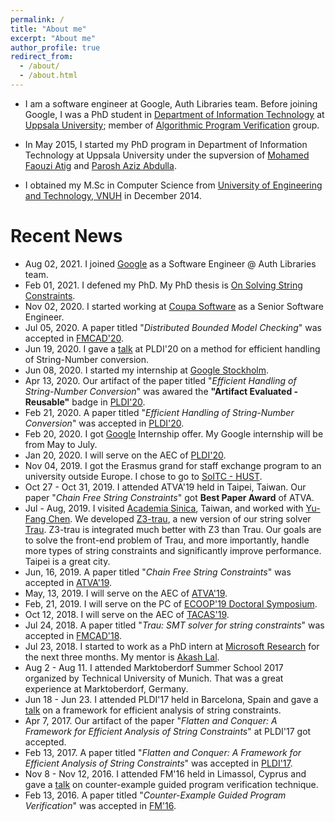 ```yaml
---
permalink: /
title: "About me"
excerpt: "About me"
author_profile: true
redirect_from: 
  - /about/
  - /about.html
---
```

<!-- <p align="center">
  <img src="files/diepbp.jpg" alt="Photo" style="width: 450px;"/> 
</p>
 -->
* I am a software engineer at Google, Auth Libraries team. Before joining Google, I was a PhD student in [Department of Information Technology](http://www.it.uu.se/) at [Uppsala University](http://www.uu.se/); 
member of [Algorithmic Program Verification](http://www.it.uu.se/research/docs/fm/apv) group. 
<!-- My research interest lie in general idea of program verification and constraint solving, particularly in verification of concurrent programs and checking satisfiability of string constraints. -->

* In May 2015, I started my PhD program in Department of Information Technology at Uppsala University under the supversion of [Mohamed Faouzi Atig](http://www.it.uu.se/katalog/mohat117) and [Parosh Aziz Abdulla](http://user.it.uu.se/~parosh/). 

* I obtained my M.Sc in Computer Science from [University of Engineering and Technology, VNUH](http://e.uet.vnu.edu.vn) in December 2014.

# Recent News
* Aug 02, 2021. I joined [Google](https://google.com/) as a Software Engineer @ Auth Libraries team.
* Feb 01, 2021. I defened my PhD. My PhD thesis is [On Solving String Constraints](http://uu.diva-portal.org/smash/record.jsf?pid=diva2%3A1511003&dswid=7756).
* Nov 02, 2020. I started working at [Coupa Software](https://www.coupa.com/) as a Senior Software Engineer.
* Jul 05, 2020. A paper titled "*Distributed Bounded Model Checking*" was accepted in [FMCAD'20](https://fmcad.forsyte.at/FMCAD20/).
* Jun 19, 2020. I gave a [talk](https://www.youtube.com/watch?v=t6fZfzsY9Ik) at PLDI'20 on a method for efficient handling of String-Number conversion.
* Jun 08, 2020. I started my internship at [Google Stockholm](https://google.com/).
* Apr 13, 2020. Our artifact of the paper titled "*Efficient Handling of String-Number Conversion*" was awared the **"Artifact Evaluated - Reusable"** badge in [PLDI'20](https://pldi20.sigplan.org/).
* Feb 21, 2020. A paper titled "*Efficient Handling of String-Number Conversion*" was accepted in [PLDI'20](https://pldi20.sigplan.org/).
* Feb 20, 2020. I got [Google](https://google.com/) Internship offer. My Google internship will be from May to July.
* Jan 20, 2020. I will serve on the AEC of [PLDI'20](https://pldi20.sigplan.org/).
* Nov 04, 2019. I got the Erasmus grand for staff exchange program to an university outside Europe. I chose to go to [SoITC - HUST](https://soict.hust.edu.vn/).
* Oct 27 - Oct 31, 2019. I attended ATVA'19 held in Taipei, Taiwan. Our paper "*Chain Free String Constraints*" got **Best Paper Award** of ATVA.
* Jul - Aug, 2019. I visited [Academia Sinica](https://www.sinica.edu.tw/en), Taiwan, and worked with [Yu-Fang Chen](http://bull.iis.sinica.edu.tw/yfc/doku.php). We developed [Z3-trau](https://github.com/guluchen/z3/tree/new_trau), a new version of our string solver [Trau](https://github.com/diepbp/Trau). Z3-trau is integrated much better with Z3 than Trau. Our goals are to solve the front-end problem of Trau, and more importantly, handle more types of string constraints and significantly improve performance. Taipei is a great city.
* Jun, 16, 2019. A paper titled "*Chain Free String Constraints*" was accepted in [ATVA'19](http://atva2019.iis.sinica.edu.tw/).
* May, 13, 2019. I will serve on the AEC of [ATVA'19](http://atva2019.iis.sinica.edu.tw/). 
* Feb, 21, 2019. I will serve on the PC of [ECOOP'19 Doctoral Symposium](https://2019.ecoop.org/track/ecoop-2019-docsymp#About). 
* Oct 12, 2018. I will serve on the AEC of [TACAS'19](https://www.etaps.org/2019/tacas).
* Jul 24, 2018. A paper titled "*Trau: SMT solver for string constraints*" was accepted in [FMCAD'18](http://www.cs.utexas.edu/users/hunt/FMCAD/FMCAD18/).
* Jul 23, 2018. I started to work as a PhD intern at [Microsoft Research](https://www.microsoft.com/en-us/research/lab/microsoft-research-india/) for the next three months. My mentor is [Akash Lal](https://www.microsoft.com/en-us/research/people/akashl/).
* Aug 2 - Aug 11. I attended Marktoberdorf Summer School 2017 organized by Technical University of Munich. That was a great experience at Marktoberdorf, Germany.
* Jun 18 - Jun 23. I attended PLDI'17 held in Barcelona, Spain and gave a [talk](https://diepbp.github.io/files/PLDI_presentation.pdf) on a framework for efficient analysis of string constraints.
* Apr 7, 2017. Our artifact of the paper "*Flatten and Conquer: A Framework for Efficient Analysis of String Constraints*" at PLDI'17 got accepted.
* Feb 13, 2017. A paper titled "*Flatten and Conquer: A Framework for Efficient Analysis of String Constraints*" was accepted in [PLDI'17](https://conf.researchr.org/home/pldi-2017).
* Nov 8 - Nov 12, 2016. I attended FM'16 held in Limassol, Cyprus and gave a [talk](https://diepbp.github.io/files/FM_presentation.pdf) on counter-example guided program verification technique.
* Feb 13, 2016. A paper titled "*Counter-Example Guided Program Verification*" was accepted in [FM'16](http://fm2016.cs.ucy.ac.cy/). 
<!-- * Nov 28, 2017. A paper was accepted in the *NIPS-17 Aligned Artificial Intelligence Workshop*.  -->